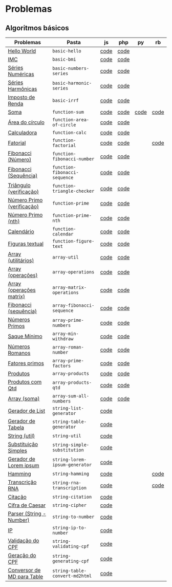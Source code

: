 # Problemas

## Algoritmos básicos

| Problemas                                                                       | Pasta                          | js                                                                                                         | php                                                                                                        | py                                                                                             | rb                                                                                           |
| ------------------------------------------------------------------------------- | ------------------------------ | ---------------------------------------------------------------------------------------------------------- | ---------------------------------------------------------------------------------------------------------- | ---------------------------------------------------------------------------------------------- | -------------------------------------------------------------------------------------------- |
| [Hello World](problems/algorithms/basic-hello/)                                 | `basic-hello`                  | [code](https://github.com/ifpb/exercises/tree/master/problems/algorithms/basic-hello/js/)                  | [code](https://github.com/ifpb/exercises/tree/master/problems/algorithms/basic-hello/php/)                 |                                                                                                |                                                                                              |
| [IMC](problems/algorithms/basic-bmi/)                                           | `basic-bmi`                    | [code](https://github.com/ifpb/exercises/tree/master/problems/algorithms/basic-bmi/js/)                    | [code](https://github.com/ifpb/exercises/tree/master/problems/algorithms/basic-bmi/php/)                   |                                                                                                |                                                                                              |
| [Séries Numéricas](problems/algorithms/basic-numbers-series/)                   | `basic-numbers-series`         | [code](https://github.com/ifpb/exercises/tree/master/problems/algorithms/basic-numbers-series/js/)         | [code](https://github.com/ifpb/exercises/tree/master/problems/algorithms/basic-numbers-series/php/)        |                                                                                                |                                                                                              |
| [Séries Harmônicas](problems/algorithms/basic-harmonic-series/)                 | `basic-harmonic-series`        | [code](https://github.com/ifpb/exercises/tree/master/problems/algorithms/basic-harmonic-series/js/)        | [code](https://github.com/ifpb/exercises/tree/master/problems/algorithms/basic-harmonic-series/php/)       |                                                                                                |                                                                                              |
| [Imposto de Renda](problems/algorithms/basic-irrf/)                             | `basic-irrf`                   | [code](https://github.com/ifpb/exercises/tree/master/problems/algorithms/basic-irrf/js/)                   | [code](https://github.com/ifpb/exercises/tree/master/problems/algorithms/basic-irrf/php/)                  |                                                                                                |                                                                                              |
| [Soma](problems/algorithms/function-sum/)                                       | `function-sum`                 | [code](https://github.com/ifpb/exercises/tree/master/problems/algorithms/function-sum/js/)                 | [code](https://github.com/ifpb/exercises/tree/master/problems/algorithms/function-sum/php/)                | [code](https://github.com/ifpb/exercises/tree/master/problems/algorithms/function-sum/python/) | [code](https://github.com/ifpb/exercises/tree/master/problems/algorithms/function-sum/ruby/) |
| [Área do círculo](problems/algorithms/function-area-of-circle/)                 | `function-area-of-circle`      | [code](https://github.com/ifpb/exercises/tree/master/problems/algorithms/function-area-of-circle/js/)      | [code](https://github.com/ifpb/exercises/tree/master/problems/algorithms/function-area-of-circle/php/)     |                                                                                                |                                                                                              |
| [Calculadora](problems/algorithms/function-calc/)                               | `function-calc`                | [code](https://github.com/ifpb/exercises/tree/master/problems/algorithms/function-calc/js/)                | [code](https://github.com/ifpb/exercises/tree/master/problems/algorithms/function-calc/php/)               |                                                                                                |                                                                                              |
| [Fatorial](problems/algorithms/function-factorial/)                             | `function-factorial`           | [code](https://github.com/ifpb/exercises/tree/master/problems/algorithms/function-factorial/js/)           | [code](https://github.com/ifpb/exercises/tree/master/problems/algorithms/function-factorial/php/)          |                                                                                               | [code](https://github.com/ifpb/exercises/tree/master/problems/algorithms/function-factorial/ruby/)                                                                                             |
| [Fibonacci (Número)](problems/algorithms/function-fibonacci-number/)            | `function-fibonacci-number`    | [code](https://github.com/ifpb/exercises/tree/master/problems/algorithms/function-fibonacci-number/js/)    | [code](https://github.com/ifpb/exercises/tree/master/problems/algorithms/function-fibonacci-number/php/)   |                                                                                                |                                                                                              |
| [Fibonacci (Sequência)](problems/algorithms/function-fibonacci-sequence/)       | `function-fibonacci-sequence`  | [code](https://github.com/ifpb/exercises/tree/master/problems/algorithms/function-fibonacci-sequence/js/)  | [code](https://github.com/ifpb/exercises/tree/master/problems/algorithms/function-fibonacci-sequence/php/) |                                                                                                |                                                                                              |
| [Triângulo (verificação)](problems/algorithms/function-triangle-checker/)       | `function-triangle-checker`    | [code](https://github.com/ifpb/exercises/tree/master/problems/algorithms/function-triangle-checker/js/)    | [code](https://github.com/ifpb/exercises/tree/master/problems/algorithms/function-triangle-checker/php/)   |                                                                                                |                                                                                              |
| [Número Primo (verificação)](problems/algorithms/function-prime/)               | `function-prime`               | [code](https://github.com/ifpb/exercises/tree/master/problems/algorithms/function-prime/js/)               | [code](https://github.com/ifpb/exercises/tree/master/problems/algorithms/function-prime/php/)              |                                                                                                |                                                                                              |
| [Número Primo (nth)](problems/algorithms/function-prime-nth/)                   | `function-prime-nth`           | [code](https://github.com/ifpb/exercises/tree/master/problems/algorithms/function-prime-nth/js/)           | [code](https://github.com/ifpb/exercises/tree/master/problems/algorithms/function-prime-nth/php/)          |                                                                                                |                                                                                              |
| [Calendário](problems/algorithms/function-calendar/)                            | `function-calendar`            | [code](https://github.com/ifpb/exercises/tree/master/problems/algorithms/function-calendar/js/)            | [code](https://github.com/ifpb/exercises/tree/master/problems/algorithms/function-calendar/php/)           |                                                                                                |                                                                                              |
| [Figuras textual](problems/algorithms/function-figure-text/)                    | `function-figure-text`         | [code](https://github.com/ifpb/exercises/tree/master/problems/algorithms/function-figure-text/js/)         | [code](https://github.com/ifpb/exercises/tree/master/problems/algorithms/function-figure-text/php/)        |                                                                                                |                                                                                              |
| [Array (utilitários)](problems/algorithms/array-util/)                          | `array-util`                   | [code](https://github.com/ifpb/exercises/tree/master/problems/algorithms/array-util/js/)                   | [code](https://github.com/ifpb/exercises/tree/master/problems/algorithms/array-util/php/)                  |                                                                                                |                                                                                              |
| [Array (operações)](problems/algorithms/array-operations/)                      | `array-operations`             | [code](https://github.com/ifpb/exercises/tree/master/problems/algorithms/array-operations/js/)             | [code](https://github.com/ifpb/exercises/tree/master/problems/algorithms/array-operations/php/)            |                                                                                                |                                                                                              |
| [Array (operações matrix)](problems/algorithms/array-matrix-operations/)        | `array-matrix-operations`      | [code](https://github.com/ifpb/exercises/tree/master/problems/algorithms/array-matrix-operations/js/)      | [code](https://github.com/ifpb/exercises/tree/master/problems/algorithms/array-matrix-operations/php/)     |                                                                                                |                                                                                              |
| [Fibonacci (sequência)](problems/algorithms/array-fibonacci-sequence/)          | `array-fibonacci-sequence`     | [code](https://github.com/ifpb/exercises/tree/master/problems/algorithms/array-fibonacci-sequence/js/)     | [code](https://github.com/ifpb/exercises/tree/master/problems/algorithms/array-fibonacci-sequence/php/)    |                                                                                                |                                                                                              |
| [Números Primos](problems/algorithms/array-prime-numbers/)                      | `array-prime-numbers`          | [code](https://github.com/ifpb/exercises/tree/master/problems/algorithms/array-prime-numbers/js/)          | [code](https://github.com/ifpb/exercises/tree/master/problems/algorithms/array-prime-numbers/php/)         |                                                                                                |                                                                                              |
| [Saque Mínimo](problems/algorithms/array-min-withdraw/)                         | `array-min-withdraw`           | [code](https://github.com/ifpb/exercises/tree/master/problems/algorithms/array-min-withdraw/js/)           | [code](https://github.com/ifpb/exercises/tree/master/problems/algorithms/array-min-withdraw/php/)          |                                                                                                |                                                                                              |
| [Números Romanos](problems/algorithms/array-roman-number/)                      | `array-roman-number`           | [code](https://github.com/ifpb/exercises/tree/master/problems/algorithms/array-roman-number/js/)           | [code](https://github.com/ifpb/exercises/tree/master/problems/algorithms/array-roman-number/php/)          |                                                                                                |                                                                                              |
| [Fatores primos](problems/algorithms/array-prime-factors/)                      | `array-prime-factors`          | [code](https://github.com/ifpb/exercises/tree/master/problems/algorithms/array-prime-factors/js/)          | [code](https://github.com/ifpb/exercises/tree/master/problems/algorithms/array-prime-factors/php/)         |                                                                                                |                                                                                              |
| [Produtos](problems/algorithms/array-products/)                                 | `array-products`               | [code](https://github.com/ifpb/exercises/tree/master/problems/algorithms/array-products/js/)               | [code](https://github.com/ifpb/exercises/tree/master/problems/algorithms/array-products/php/)              |                                                                                                |                                                                                              |
| [Produtos com Qtd](problems/algorithms/array-products-qtd/)                     | `array-products-qtd`           | [code](https://github.com/ifpb/exercises/tree/master/problems/algorithms/array-products-qtd/js/)           | [code](https://github.com/ifpb/exercises/tree/master/problems/algorithms/array-products-qtd/php/)          |                                                                                                |                                                                                              |
| [Array (soma)](problems/algorithms/array-sum-all-numbers/)                      | `array-sum-all-numbers`        | [code](https://github.com/ifpb/exercises/tree/master/problems/algorithms/array-sum-all-numbers/js/)        | [code](https://github.com/ifpb/exercises/tree/master/problems/algorithms/array-sum-all-numbers/php/)       |                                                                                                |                                                                                              |
| [Gerador de List](problems/algorithms/string-list-generator/)                   | `string-list-generator`        | [code](https://github.com/ifpb/exercises/tree/master/problems/algorithms/string-list-generator/js/)        |                                                                                                            |                                                                                                |                                                                                              |
| [Gerador de Tabela](problems/algorithms/string-table-generator/)                | `string-table-generator`       | [code](https://github.com/ifpb/exercises/tree/master/problems/algorithms/string-table-generator/js/)       |                                                                                                            |                                                                                                |                                                                                              |
| [String (util)](problems/algorithms/string-util/)                               | `string-util`                  | [code](https://github.com/ifpb/exercises/tree/master/problems/algorithms/string-util/js/)                  |                                                                                                            |                                                                                                |                                                                                              |
| [Substituição Simples](problems/algorithms/string-simple-substitution/)         | `string-simple-substitution`   | [code](https://github.com/ifpb/exercises/tree/master/problems/algorithms/string-simple-substitution/js/)   |                                                                                                            |                                                                                                |                                                                                              |
| [Gerador de Lorem ipsum](problems/algorithms/string-lorem-ipsum-generator/)     | `string-lorem-ipsum-generator` | [code](https://github.com/ifpb/exercises/tree/master/problems/algorithms/string-lorem-ipsum-generator/js/) |                                                                                                            |                                                                                                |                                                                                              |
| [Hamming](problems/algorithms/string-hamming/)                                  | `string-hamming`               | [code](https://github.com/ifpb/exercises/tree/master/problems/algorithms/string-hamming/js/)               |                                                                                                            |                                                                                                | [code](https://github.com/ifpb/exercises/tree/master/problems/algorithms/string-hamming/ruby/)                                                                                             |
| [Transcrição RNA](problems/algorithms/string-rna-transcription/)                | `string-rna-transcription`     | [code](https://github.com/ifpb/exercises/tree/master/problems/algorithms/string-rna-transcription/js/)     |                                                                                                            |                                                                                                |  [code](https://github.com/ifpb/exercises/tree/master/problems/algorithms/string-rna-transcription/ruby/)                                                                                             |
| [Citação](problems/algorithms/string-citation/)                                 | `string-citation`              | [code](https://github.com/ifpb/exercises/tree/master/problems/algorithms/string-citation/js/)              |                                                                                                            |                                                                                                |                                                                                              |
| [Cifra de Caesar](problems/algorithms/string-cipher/)                           | `string-cipher`                | [code](https://github.com/ifpb/exercises/tree/master/problems/algorithms/string-cipher/js/)                |                                                                                                            |                                                                                                |                                                                                              |
| [Parser (String - Number)](problems/algorithms/string-to-number/)               | `string-to-number`             | [code](https://github.com/ifpb/exercises/tree/master/problems/algorithms/string-to-number/js/)             |                                                                                                            |                                                                                                |                                                                                              |
| [IP](problems/algorithms/string-ip-to-number/)                                  | `string-ip-to-number`          | [code](https://github.com/ifpb/exercises/tree/master/problems/algorithms/string-ip-to-number/js/)          |                                                                                                            |                                                                                                |                                                                                              |
| [Validação do CPF](problems/algorithms/string-validating-cpf/)                  | `string-validating-cpf`        | [code](https://github.com/ifpb/exercises/tree/master/problems/algorithms/string-validating-cpf/js/)        |                                                                                                            |                                                                                                |                                                                                              |
| [Geração do CPF](problems/algorithms/string-generating-cpf/)                    | `string-generating-cpf`        | [code](https://github.com/ifpb/exercises/tree/master/problems/algorithms/string-generating-cpf/js/)        |                                                                                                            |                                                                                                |                                                                                              |
| [Conversor de MD para Table](problems/algorithms/string-table-convert-md2html/) | `string-table-convert-md2html` | [code](https://github.com/ifpb/exercises/tree/master/problems/algorithms/string-table-convert-md2html/js/) |                                                                                                            |                                                                                                |                                                                                              |

<!--
array-identity-matrix

Regexp
regexp-pattern-scanner
regexp-pattern-validator
regexp-search-on-tools
regexp-text-util

Object
object-brazilian-championship
object-cep
object-comics
object-company
object-exam
object-exam-oo
object-order
object-order-category
object-products
object-products-qtd

Date
date-diff-timestamp

Math
math-random

Namespace
namespace-array-util-func
namespace-array-util-object
-->

